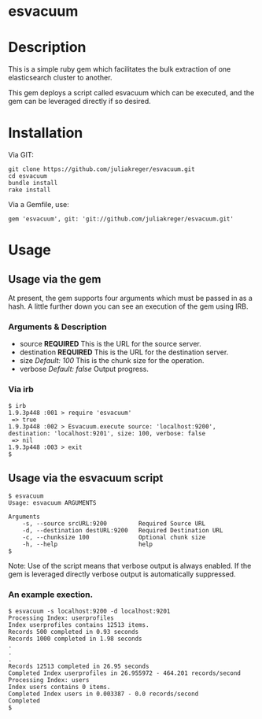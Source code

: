 esvacuum
========

# Description
This is a simple ruby gem which facilitates the bulk extraction of one elasticsearch cluster to another.

This gem deploys a script called esvacuum which can be executed, and the gem can be leveraged directly if so desired.

# Installation

Via GIT:

    git clone https://github.com/juliakreger/esvacuum.git
    cd esvacuum
    bundle install
    rake install

Via a Gemfile, use:

    gem 'esvacuum', git: 'git://github.com/juliakreger/esvacuum.git'

# Usage

## Usage via the gem

At present, the gem supports four arguments which must be passed in as a hash.  A little further down you can see an execution of the gem using IRB.

### Arguments & Description
* source      **REQUIRED** This is the URL for the source server.
* destination **REQUIRED** This is the URL for the destination server.
* size        *Default: 100* This is the chunk size for the operation.
* verbose     *Default: false* Output progress.

### Via irb

    $ irb
    1.9.3p448 :001 > require 'esvacuum'
     => true 
    1.9.3p448 :002 > Esvacuum.execute source: 'localhost:9200', destination: 'localhost:9201', size: 100, verbose: false
     => nil 
    1.9.3p448 :003 > exit
    $

## Usage via the esvacuum script

    $ esvacuum
    Usage: esvacuum ARGUMENTS

    Arguments
        -s, --source srcURL:9200         Required Source URL
        -d, --destination destURL:9200   Required Destination URL
        -c, --chunksize 100              Optional chunk size
        -h, --help                       help
    $

Note: Use of the script means that verbose output is always enabled.  If the gem is leveraged directly verbose output is automatically suppressed.


### An example exection.

    $ esvacuum -s localhost:9200 -d localhost:9201
    Processing Index: userprofiles
    Index userprofiles contains 12513 items.
    Records 500 completed in 0.93 seconds
    Records 1000 completed in 1.98 seconds
    .
    .
    .
    Records 12513 completed in 26.95 seconds
    Completed Index userprofiles in 26.955972 - 464.201 records/second
    Processing Index: users
    Index users contains 0 items.
    Completed Index users in 0.003387 - 0.0 records/second
    Completed
    $
